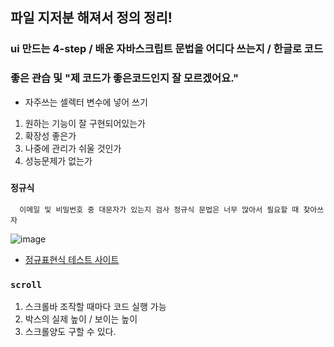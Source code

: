 ## 파일 지저분 해져서 정의 정리!

### ui 만드는 4-step / 배운 자바스크립트 문법을 어디다 쓰는지 / 한글로 코드

### 좋은 관습 및 "제 코드가 좋은코드인지 잘 모르겠어요."

 - 자주쓰는 셀렉터 변수에 넣어 쓰기
 
 1. 원하는 기능이 잘 구현되어있는가
 2. 확장성 좋은가
 3. 나중에 관리가 쉬울 것인가
 4. 성능문제가 없는가


### `정규식`

      이메일 및 비밀번호 중 대문자가 있는지 검사 정규식 문법은 너무 많아서 필요할 때 찾아쓰자
      
![image](https://user-images.githubusercontent.com/110442250/210288541-4fa3651c-4441-4d16-9f8d-64c2a69c2fe2.png)


 - [정규표현식 테스트 사이트](https://coding-factory.tistory.com/819)

### `scroll`

1. 스크롤바 조작할 때마다 코드 실행 가능
2. 박스의 실제 높이 / 보이는 높이 
3. 스크롤양도 구할 수 있다.

      
